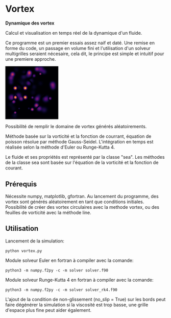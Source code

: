 # Vortex
**Dynamique des vortex**

Calcul et visualisation en temps réel de la dynamique d'un fluide.

Ce programme est un premier essais assez naif et daté. Une remise en forme du code, un passage en volume fini et l'utilisation d'un solveur multigrilles seraient nécesaire, cela dit, le principe est simple et intuitif pour une premiere approche. 

<img src="vortex.gif" align="center" width="33%"></img>

Possibilité de remplir le domaine de vortex générés aléatoirements.

Méthode basée sur la vorticité et la fonction de courrant, équation de poisson résolue par méthode Gauss-Seidel. L'intégration en temps est réalisée selon la méthode d'Euler ou Runge-Kutta 4.  

Le fluide et ses propriétés est représenté par la classe "sea". Les méthodes de la classe sea sont basée sur l'équation de la vorticité et la fonction de courant.

## Prérequis
Nécessite numpy, matplotlib, gfortran. Au lancement du programme, des vortex sont générés aléatoirement en tant que conditions initiales. Possibilité de créer des vortex circulaires avec la methode vortex, ou des feuilles de vorticité avec la méthode line. 

## Utilisation 

Lancement de la simulation:

    python vortex.py

Module solveur Euler en fortran à compiler avec la comande:

    python3 -m numpy.f2py -c -m solver solver.f90

Module solveur Runge-Kutta 4 en fortran à compiler avec la comande:

    python3 -m numpy.f2py -c -m solver solver_rk4.f90

L'ajout de la condition de non-glissement (no_slip = True) sur les bords peut faire dégénérer la simulation si la viscosité est trop basse, une grille d'espace plus fine peut aider également. 
